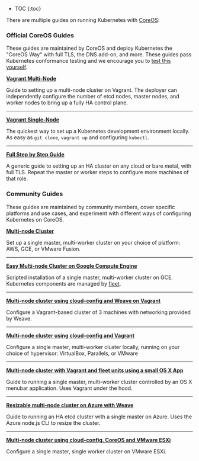 
* TOC
{:toc}

There are multiple guides on running Kubernetes with [CoreOS](https://coreos.com/kubernetes/docs/latest/):

### Official CoreOS Guides

These guides are maintained by CoreOS and deploy Kubernetes the "CoreOS Way" with full TLS, the DNS add-on, and more. These guides pass Kubernetes conformance testing and we encourage you to [test this yourself](https://coreos.com/kubernetes/docs/latest/conformance-tests).

[**Vagrant Multi-Node**](https://coreos.com/kubernetes/docs/latest/kubernetes-on-vagrant)

Guide to setting up a multi-node cluster on Vagrant. The deployer can independently configure the number of etcd nodes, master nodes, and worker nodes to bring up a fully HA control plane.

<hr/>

[**Vagrant Single-Node**](https://coreos.com/kubernetes/docs/latest/kubernetes-on-vagrant-single)

The quickest way to set up a Kubernetes development environment locally. As easy as `git clone`, `vagrant up` and configuring `kubectl`.

<hr/>

[**Full Step by Step Guide**](https://coreos.com/kubernetes/docs/latest/getting-started)

A generic guide to setting up an HA cluster on any cloud or bare metal, with full TLS. Repeat the master or worker steps to configure more machines of that role.

### Community Guides

These guides are maintained by community members, cover specific platforms and use cases, and experiment with different ways of configuring Kubernetes on CoreOS.

[**Multi-node Cluster**](/{{page.version}}/docs/getting-started-guides/coreos/coreos_multinode_cluster)

Set up a single master, multi-worker cluster on your choice of platform: AWS, GCE, or VMware Fusion.

<hr/>

[**Easy Multi-node Cluster on Google Compute Engine**](https://github.com/rimusz/coreos-multi-node-k8s-gce/blob/master/README.md)

Scripted installation of a single master, multi-worker cluster on GCE. Kubernetes components are managed by [fleet](https://github.com/coreos/fleet).

<hr/>

[**Multi-node cluster using cloud-config and Weave on Vagrant**](https://github.com/errordeveloper/weave-demos/blob/master/poseidon/README.md)

Configure a Vagrant-based cluster of 3 machines with networking provided by Weave.

<hr/>

[**Multi-node cluster using cloud-config and Vagrant**](https://github.com/pires/kubernetes-vagrant-coreos-cluster/blob/master/README.md)

Configure a single master, multi-worker cluster locally, running on your choice of hypervisor: VirtualBox, Parallels, or VMware

<hr/>

[**Multi-node cluster with Vagrant and fleet units using a small OS X App**](https://github.com/rimusz/coreos-osx-gui-kubernetes-cluster/blob/master/README.md)

Guide to running a single master, multi-worker cluster controlled by an OS X menubar application. Uses Vagrant under the hood.

<hr/>

[**Resizable multi-node cluster on Azure with Weave**](/{{page.version}}/docs/getting-started-guides/coreos/azure/)

Guide to running an HA etcd cluster with a single master on Azure. Uses the Azure node.js CLI to resize the cluster.

<hr/>

[**Multi-node cluster using cloud-config, CoreOS and VMware ESXi**](https://github.com/xavierbaude/VMware-coreos-multi-nodes-Kubernetes)

Configure a single master, single worker cluster on VMware ESXi.
